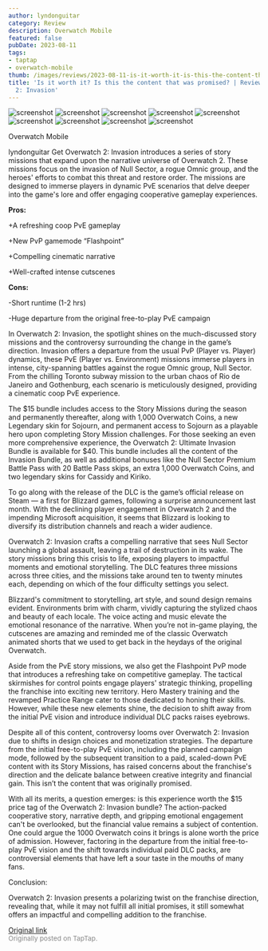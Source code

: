 ```yaml
---
author: lyndonguitar
category: Review
description: Overwatch Mobile
featured: false
pubDate: 2023-08-11
tags:
- taptap
- overwatch-mobile
thumb: /images/reviews/2023-08-11-is-it-worth-it-is-this-the-content-that-was-promised--review---overwatch-2-invasion-0.avif
title: 'Is it worth it? Is this the content that was promised? | Review - Overwatch
  2: Invasion'
---
```


<div class="gallery">
  <img src="/images/reviews/2023-08-11-is-it-worth-it-is-this-the-content-that-was-promised--review---overwatch-2-invasion-0.avif" alt="screenshot" />
  <img src="/images/reviews/2023-08-11-is-it-worth-it-is-this-the-content-that-was-promised--review---overwatch-2-invasion-1.avif" alt="screenshot" />
  <img src="/images/reviews/2023-08-11-is-it-worth-it-is-this-the-content-that-was-promised--review---overwatch-2-invasion-2.avif" alt="screenshot" />
  <img src="/images/reviews/2023-08-11-is-it-worth-it-is-this-the-content-that-was-promised--review---overwatch-2-invasion-3.avif" alt="screenshot" />
  <img src="/images/reviews/2023-08-11-is-it-worth-it-is-this-the-content-that-was-promised--review---overwatch-2-invasion-4.avif" alt="screenshot" />
  <img src="/images/reviews/2023-08-11-is-it-worth-it-is-this-the-content-that-was-promised--review---overwatch-2-invasion-5.avif" alt="screenshot" />
  <img src="/images/reviews/2023-08-11-is-it-worth-it-is-this-the-content-that-was-promised--review---overwatch-2-invasion-6.avif" alt="screenshot" />
  <img src="/images/reviews/2023-08-11-is-it-worth-it-is-this-the-content-that-was-promised--review---overwatch-2-invasion-7.avif" alt="screenshot" />
  <img src="/images/reviews/2023-08-11-is-it-worth-it-is-this-the-content-that-was-promised--review---overwatch-2-invasion-8.avif" alt="screenshot" />
</div>

Overwatch Mobile

lyndonguitar
Get
Overwatch 2: Invasion introduces a series of story missions that expand upon the narrative universe of Overwatch 2. These missions focus on the invasion of Null Sector, a rogue Omnic group, and the heroes' efforts to combat this threat and restore order. The missions are designed to immerse players in dynamic PvE scenarios that delve deeper into the game's lore and offer engaging cooperative gameplay experiences.


**Pros:**


+A refreshing coop PvE gameplay

+New PvP gamemode “Flashpoint”

+Compelling cinematic narrative

+Well-crafted intense cutscenes


**Cons:**


-Short runtime (1-2 hrs)

-Huge departure from the original free-to-play PvE campaign

In Overwatch 2: Invasion, the spotlight shines on the much-discussed story missions and the controversy surrounding the change in the game’s direction. Invasion offers a departure from the usual PvP (Player vs. Player) dynamics, these PvE (Player vs. Environment) missions immerse players in intense, city-spanning battles against the rogue Omnic group, Null Sector. From the chilling Toronto subway mission to the urban chaos of Rio de Janeiro and Gothenburg, each scenario is meticulously designed, providing a cinematic coop PvE experience.

The $15 bundle includes access to the Story Missions during the season and permanently thereafter, along with 1,000 Overwatch Coins, a new Legendary skin for Sojourn, and permanent access to Sojourn as a playable hero upon completing Story Mission challenges. For those seeking an even more comprehensive experience, the Overwatch 2: Ultimate Invasion Bundle is available for $40. This bundle includes all the content of the Invasion Bundle, as well as additional bonuses like the Null Sector Premium Battle Pass with 20 Battle Pass skips, an extra 1,000 Overwatch Coins, and two legendary skins for Cassidy and Kiriko.

To go along with the release of the DLC is the game’s official release on Steam — a first for Blizzard games, following a surprise announcement last month. With the declining player engagement in Overwatch 2 and the impending Microsoft acquisition, it seems that Blizzard is looking to diversify its distribution channels and reach a wider audience.

Overwatch 2: Invasion crafts a compelling narrative that sees Null Sector launching a global assault, leaving a trail of destruction in its wake. The story missions bring this crisis to life, exposing players to impactful moments and emotional storytelling. The DLC features three missions across three cities, and the missions take around ten to twenty minutes each, depending on which of the four difficulty settings you select.

Blizzard's commitment to storytelling, art style, and sound design remains evident. Environments brim with charm, vividly capturing the stylized chaos and beauty of each locale. The voice acting and music elevate the emotional resonance of the narrative. When you’re not in-game playing, the cutscenes  are amazing and reminded me of the classic Overwatch animated shorts that we used to get back in the heydays of the original Overwatch.

Aside from the PvE story missions, we also get the Flashpoint PvP mode that introduces a refreshing take on competitive gameplay. The tactical skirmishes for control points engage players' strategic thinking, propelling the franchise into exciting new territory. Hero Mastery training and the revamped Practice Range cater to those dedicated to honing their skills. However, while these new elements shine, the decision to shift away from the initial PvE vision and introduce individual DLC packs raises eyebrows.

Despite all of this content, controversy looms over Overwatch 2: Invasion due to shifts in design choices and monetization strategies. The departure from the initial free-to-play PvE vision, including the planned campaign mode, followed by the subsequent transition to a paid, scaled-down PvE content with its Story Missions, has raised concerns about the franchise's direction and the delicate balance between creative integrity and financial gain. This isn’t the content that was originally promised.

With all its merits, a question emerges: is this experience worth the $15 price tag of the Overwatch 2: Invasion bundle? The action-packed cooperative story, narrative depth, and gripping emotional engagement can't be overlooked, but the financial value remains a subject of contention. One could argue the 1000 Overwatch coins it brings is alone worth the price of admission. However, factoring in the departure from the initial free-to-play PvE vision and the shift towards individual paid DLC packs, are controversial elements that have left a sour taste in the mouths of many fans.

Conclusion:

Overwatch 2: Invasion presents a polarizing twist on the franchise direction, revealing that, while it may not fulfill all initial promises, it still somewhat offers an impactful and compelling addition to the franchise.

[Original link](https://www.taptap.io/post/6127368)<br><span style="font-size: 0.95em; color: #888;">Originally posted on TapTap.</span>